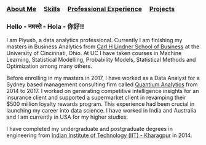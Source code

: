 <br />


### [About Me](./index.html)&nbsp; &nbsp; &nbsp;[Skills](./skills.html)&nbsp; &nbsp; &nbsp;[Professional Experience](./experience.html)&nbsp; &nbsp; &nbsp;[Projects](./projects.html)<br />


### Hello - नमस्ते - Hola - 你好!! 

I am Piyush, a data analytics professional. Currently I am finishing my masters in Business Analytics from [Carl H Lindner School of Business](http://business.uc.edu/) at the University  of Cincinnati, Ohio. At UC I have taken courses in Machine Learning, Statistical Modelling, Probability Models, Statistical Methods and Optimization among many others.

Before enrolling in my masters in 2017, I have worked as a Data Analyst for a Sydney based management consulting firm called [Quantium Analytics](https://www.quantium.com/) from 2014 to 2017. I worked on generating competitive intelligence insights for an insurance client and supported a supermarket client in revamping their $500 million loyalty rewards program. This experience had been crucial in launching my career into data science. I have worked in India and Australia and I am currently in USA for my higher studies. 

I have completed my undergraduate and postgraduate degrees in engineering from [Indian Institute of Technology (IIT) - Kharagpur](http://www.iitkgp.ac.in/) in 2014. 
